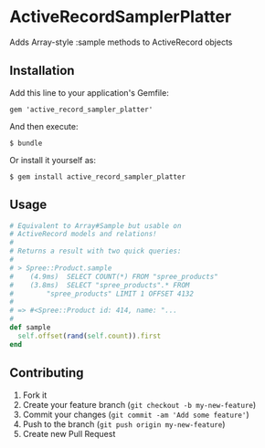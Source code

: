 # ActiveRecordSamplerPlatter

Adds Array-style :sample methods to ActiveRecord objects

## Installation

Add this line to your application's Gemfile:

    gem 'active_record_sampler_platter'

And then execute:

    $ bundle

Or install it yourself as:

    $ gem install active_record_sampler_platter

## Usage

```ruby
# Equivalent to Array#Sample but usable on
# ActiveRecord models and relations!
#
# Returns a result with two quick queries:
#
# > Spree::Product.sample
#    (4.9ms)  SELECT COUNT(*) FROM "spree_products"
#    (3.8ms)  SELECT "spree_products".* FROM
#        "spree_products" LIMIT 1 OFFSET 4132
#
# => #<Spree::Product id: 414, name: "...
#
def sample
  self.offset(rand(self.count)).first
end
```

## Contributing

1. Fork it
2. Create your feature branch (`git checkout -b my-new-feature`)
3. Commit your changes (`git commit -am 'Add some feature'`)
4. Push to the branch (`git push origin my-new-feature`)
5. Create new Pull Request
